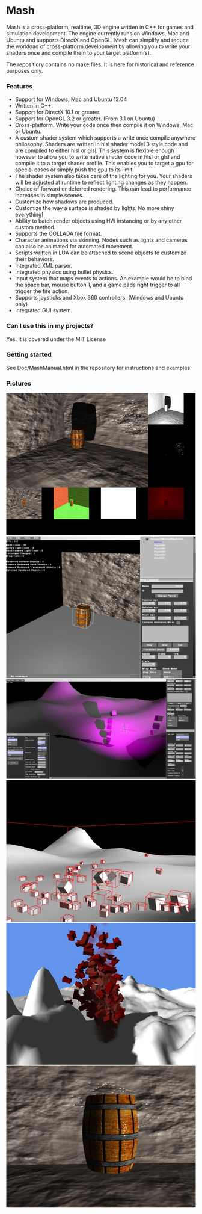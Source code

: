 # Mash #

Mash is a cross-platform, realtime, 3D engine written in C++ for games and simulation development. The engine currently runs on Windows, Mac and Ubuntu and supports DirectX and OpenGL. Mash can simplify and reduce the workload of cross-platform development by allowing you to write your shaders once and compile them to your target platform(s).

The repositiory contains no make files. It is here for historical and reference purposes only. 

### Features ###

* Support for Windows, Mac and Ubuntu 13.04
* Written in C++.
* Support for DirectX 10.1 or greater.
* Support for OpenGL 3.2 or greater. (From 3.1 on Ubuntu)
* Cross-platform. Write your code once then compile it on Windows, Mac or Ubuntu.
* A custom shader system which supports a write once compile anywhere philosophy. Shaders are written in hlsl shader model 3 style code and are compiled to either hlsl or glsl. This system is flexible enough however to allow you to write native shader code in hlsl or glsl and compile it to a target shader profile. This enables you to target a gpu for special cases or simply push the gpu to its limit.
* The shader system also takes care of the lighting for you. Your shaders will be adjusted at runtime to reflect lighting changes as they happen.
* Choice of forward or deferred rendering. This can lead to performance increases in simple scenes.
* Customize how shadows are produced.
* Customize the way a surface is shaded by lights. No more shiny everything!
* Ability to batch render objects using HW instancing or by any other custom method.
* Supports the COLLADA file format.
* Character animations via skinning. Nodes such as lights and cameras can also be animated for automated movement.
* Scripts written in LUA can be attached to scene objects to customize their behaviors.
* Integrated XML parser.
* Integrated physics using bullet physics.
* Input system that maps events to actions. An example would be to bind the space bar, mouse button 1, and a game pads right trigger to all trigger the fire action.
* Supports joysticks and Xbox 360 controllers. (Windows and Ubuntu only)
* Integrated GUI system.

### Can I use this in my projects? ###

Yes. It is covered under the MIT License

### Getting started ###

See Doc/MashManual.html in the repository for instructions and examples

### Pictures ###
![picture](Media/Promotional/DeferredData.JPG)
![picture](Media/Promotional/Editor1.JPG)
![picture](Media/Promotional/Editor2.jpg)
![picture](Media/Promotional/Physics.JPG)
![picture](Media/Promotional/Particle.JPG)
![picture](Media/Promotional/NormalMap.JPG)
